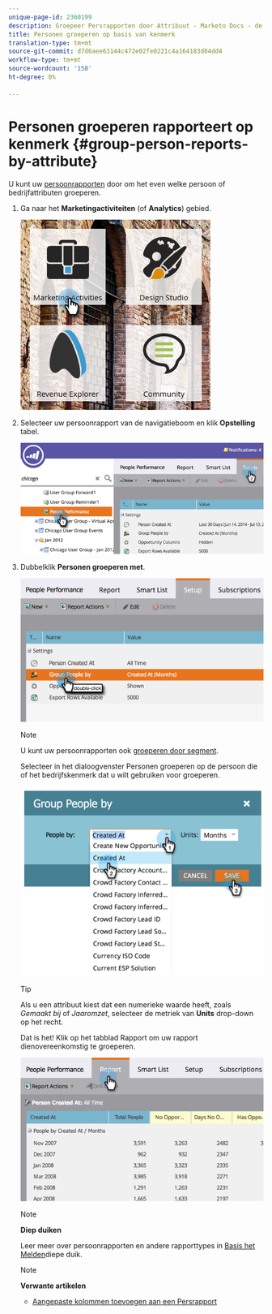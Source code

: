 ```yaml
---
unique-page-id: 2360199
description: Groepeer Persrapporten door Attribuut - Marketo Docs - de Documentatie van het Product
title: Personen groeperen op basis van kenmerk
translation-type: tm+mt
source-git-commit: d7d6aee63144c472e02fe0221c4a164183d04dd4
workflow-type: tm+mt
source-wordcount: '158'
ht-degree: 0%

---
```



# Personen groeperen rapporteert op kenmerk {#group-person-reports-by-attribute}

U kunt uw [persoonrapporten](http://docs.marketo.com/display/docs/basic+reporting) door om het even welke persoon of bedrijfattributen groeperen.

1. Ga naar het **Marketingactiviteiten** (of **Analytics**) gebied.

   ![](assets/image2017-3-28-10-3a22-3a53.png)

1. Selecteer uw persoonrapport van de navigatieboom en klik **Opstelling** tabel.

   ![](assets/image2017-3-28-11-3a33-3a48.png)

1. Dubbelklik **Personen groeperen met**.

   ![](assets/image2017-3-28-11-3a34-3a5.png)

   >[!NOTE]
   >
   >U kunt uw persoonrapporten ook [groeperen door segment](../../../../product-docs/personalization/segmentation-and-snippets/segmentation/group-person-reports-by-segment.md).

   Selecteer in het dialoogvenster Personen groeperen op de persoon die of het bedrijfskenmerk dat u wilt gebruiken voor groeperen.

   ![](assets/image2017-3-28-11-3a34-3a42.png)

   >[!TIP]
   >
   >Als u een attribuut kiest dat een numerieke waarde heeft, zoals *Gemaakt bij* of *Jaaromzet*, selecteer de metriek van **Units** drop-down op het recht.

   Dat is het! Klik op het tabblad Rapport om uw rapport dienovereenkomstig te groeperen.

   ![](assets/image2017-3-28-11-3a35-3a0.png)

   >[!NOTE]
   >
   >**Diep duiken**
   >
   >
   >Leer meer over persoonrapporten en andere rapporttypes in [Basis het Melden](http://docs.marketo.com/display/docs/basic+reporting)diepe duik.

   >[!NOTE]
   >
   >**Verwante artikelen**
   >
   >    
   >    
   >    * [Aangepaste kolommen toevoegen aan een Persrapport](../../../../product-docs/reporting/basic-reporting/editing-reports/add-custom-columns-to-a-person-report.md)


